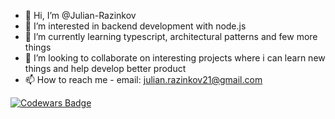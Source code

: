 - 👋 Hi, I’m @Julian-Razinkov
- 👀 I’m interested in backend development with node.js
- 🌱 I’m currently learning typescript, architectural patterns and few  more things
- 💞️ I’m looking to collaborate on interesting projects where i can learn new things and help develop better product
- 📫 How to reach me - email: julian.razinkov21@gmail.com


[![Codewars Badge](https://www.codewars.com/users/Julian-Razinkov/badges/large)](https://www.codewars.com/users/Julian-Razinkov/badges/large)

<!---
Julian-Razinkov/Julian-Razinkov is a ✨ special ✨ repository because its `README.md` (this file) appears on your GitHub profile.
You can click the Preview link to take a look at your changes.
--->
